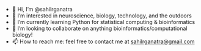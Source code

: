 - 👋 Hi, I’m @sahilrganatra
- 👀 I’m interested in neuroscience, biology, technology, and the outdoors
- 🌱 I’m currently learning Python for statistical computing & bioinformatics
- 💞️ I’m looking to collaborate on anything bioinformatics/computational biology!
- 📫 How to reach me: feel free to contact me at sahilrganatra@gmail.com

<!---
sahilrganatra/sahilrganatra is a ✨ special ✨ repository because its `README.md` (this file) appears on your GitHub profile.
You can click the Preview link to take a look at your changes.
--->
